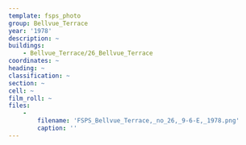 ```yaml
---
template: fsps_photo
group: Bellvue_Terrace
year: '1978'
description: ~
buildings:
    - Bellvue_Terrace/26_Bellvue_Terrace
coordinates: ~
heading: ~
classification: ~
section: ~
cell: ~
film_roll: ~
files:
    -
        filename: 'FSPS_Bellvue_Terrace,_no_26,_9-6-E,_1978.png'
        caption: ''
---
```

